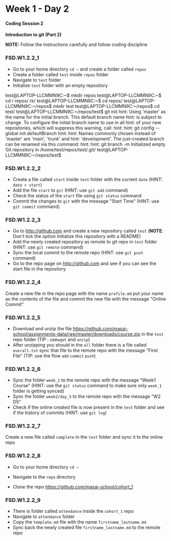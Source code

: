 # Week 1 - Day 2

#### Coding Session 2

**Introduction to git (Part 2)**

**NOTE:** Follow the instructions carefully and follow coding discipline

### FSD.W1.2.2_1

- Go to your home directory `cd ~` and create a folder called `repos`
- Create a folder called `test` inside `repos` folder
- Navigate to `test` folder
- Initialise `test` folder with an empty repository  


test@LAPTOP-LLCMMN9C:~$ mkdir repos
test@LAPTOP-LLCMMN9C:~$ cd r
repos/ rk/
test@LAPTOP-LLCMMN9C:~$ cd repos/
test@LAPTOP-LLCMMN9C:~/repos$ mkdir test
test@LAPTOP-LLCMMN9C:~/repos$ cd test/
test@LAPTOP-LLCMMN9C:~/repos/test$ git init
hint: Using 'master' as the name for the initial branch. This default branch name
hint: is subject to change. To configure the initial branch name to use in all
hint: of your new repositories, which will suppress this warning, call:
hint:
hint:   git config --global init.defaultBranch <name>
hint:
hint: Names commonly chosen instead of 'master' are 'main', 'trunk' and
hint: 'development'. The just-created branch can be renamed via this command:
hint:
hint:   git branch -m <name>
Initialized empty Git repository in /home/test/repos/test/.git/
test@LAPTOP-LLCMMN9C:~/repos/test$



### FSD.W1.2.2_2

- Create a file called `start`  inside `test` folder with the current `date` (HINT:  `date > start`)
- Add the file `start` to `git` (HINT: use `git add` command)
- Check the status of the `start` file using `git status` command
- Commit the changes to `git` with the message "Start Time" (HINT: use `git commit` command)

### FSD.W1.2.2_3

- Go to http://github.com and create a new repository called `test` (**NOTE**: Don't tick the option Initialize this repository with a README)
- Add the newly created repository as remote to git repo in `test` folder (HINT: use `git remote` command)
- Sync the local commit to the remote repo (HINT: use `git push` command)
- Go to the repo page on http://github.com and see if you can see the start file in the repository

### FSD.W1.2.2_4

Create a new file in the repo page with the name `profile.md` put your name as the contents of the file and commit the new file with the message "Online Commit"

### FSD.W1.2.2_5

- Download and unzip the file https://github.com/masai-school/assignments-data/raw/master/downloads/course.zip in the `test` repo folder (TIP : use`wget` and `unzip`)
- After unzipping you should in the `all` folder there is a file called `overall.txt` sync that file to the remote repo with the message "First File" (TIP: use the flow `add` `commit` `push`)

### FSD.W1.2.2_6

- Sync the folder `week_1` to the remote repo with the message "Week1 Course" (HINT: use the `git status` command to make sure only `week_1` folder is getting synced)
- Sync the folder `week2/day_5` to the remote repo with the message "W2 D5"
- Check if the online created file is now present in the `test` folder and see if the history of commits (HINT: use `git log`)

### FSD.W1.2.2_7

Create a new file called `complete` in the `test` folder and sync it to the online repo 

### FSD.W1.2.2_8

- Go to your home directory `cd ~`

- Navigate to the `repo` directory

- Clone the repo <https://github.com/masai-school/cohort_1> 

### FSD.W1.2.2_9

- There is folder called `attendance` inside the `cohort_1` repo
- Navigate to `attendance` folder
- Copy the `template.md` file with the name `firstname_lastname.md`
- Sync back the newly created file `firstname_lastname.md` to the remote repo
